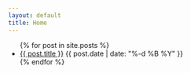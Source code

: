 ```yaml
---
layout: default
title: Home
---
```

<div class="main-content">
<ul class="home-list">
  {% for post in site.posts %}
    <li>
      <a href="{{ post.url }}">{{ post.title }}</a> {{ post.date | date: "%-d %B %Y" }}
    </li>
  {% endfor %}
</ul>
</div>